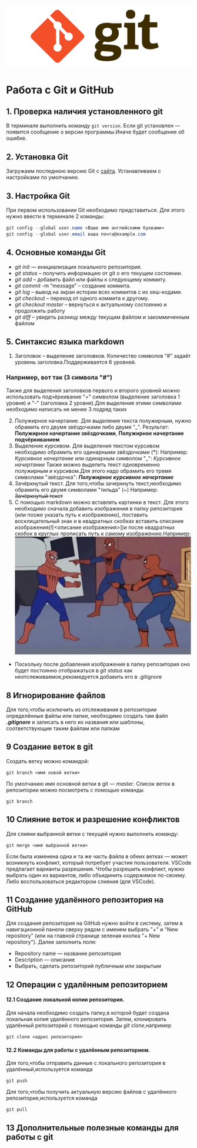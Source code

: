 ![Gitlogo](/logo.png)
# Работа с Git и GitHub
## 1. Проверка наличия установленного git
В терминале выполнить команду `git version`.
Если git установлен — появится сообщение о версии программы.Иначе будет сообщение об ошибке.
## 2. Установка Git
Загружаем последнюю версию Git с [сайта](https://git-scm.com/downloads). Устанавливаем с настройками по умолчанию.
## 3. Настройка Git
При первом использовании Git необходимо представиться.
Для этого нужно ввести в терминале 2 команды:
```C#
git config --global user.name «Ваше имя английскими буквами»
git config --global user.email ваша почта@example.com
```
## 4. Основные команды Git

* *git init* —  инициализация локального репозитория.
* *git status* – получить информацию от git о его текущем состоянии.
* *git add* – добавить файл или файлы к следующему коммиту.
* *git commit* -m “message” – создание коммита.
* *git log* – вывод на экран истории всех коммитов с их хеш-кодами.
* *git checkout* – переход от одного коммита к другому.
* *git checkout master* – вернуться к актуальному состоянию и продолжить работу
* *git diff* – увидеть разницу между текущим файлом и закоммиченным файлом

## 5. Синтаксис языка markdown

1. Заголовок – выделение заголовков. Количество символов “#” задаёт уровень заголовка.Поддерживается 6 уровней.

### Например, вот так (3 символа "#")

Также для выделения заголовков первого и второго уровней можно использовать подчёркивание "=" символом (выделение заголовка 1 уровня) и "-" (заголовка 2 уровня).Для выделения этими символами необходимо написать не менее 3 подряд таких

2. Полужирное начертание. Для выделения текста полужирным, нужно обрамить его двумя звёздочками либо двумя "_". Результат: **Полужирное начертание звёздочками**, __Полужирное начертание подчёркиванием__
3. Выделение курсивом. Для выделения текстом курсивом необходимо обрамить его одинарными звёздочками (*):
 Например: *Курсивное начертание* или одинарным символом "_": _Курсивное начертание_
 Также можно выделить текст одновременно полужирным и курсивом.Для этого надо обрамить его тремя символами "звёздочка":
 ***Полужирное курсивное начертание***
4. Зачёркнутый текст. Для того,чтобы зачеркнуть текст,необходимо обрамить его двумя символами "тильда" (~) Например: ~~Зачёркнутый текст~~
5. С помощью markdown можно вставлять картинки в текст. Для этого необходимо сначала добавить изображения в папку репозитория (или позже указать путь к изображению), поставить восклицательный знак и в квадратных скобках вставить описание изображения(![<описание изображения>])и после квадратных скобок в круглых прописать путь к самому изображению.Например:
![spiderman](/Spider-meme.JPG)
* Поскольку после добавления изображения в папку репозитория оно будет постоянно отображаться в *git status* как неотслеживаемое,рекомедуется добавить его в .gitignore

## 8 Игнорирование файлов
Для того,чтобы исключить из отслеживания в репозитории определённые файлы или папки, необходимо создать там файл ***.gitignore*** и записать в него их названия или шаблоны, соответствующие таким файлам или папкам

## 9 Создание веток в git
Создать ветку можно командой: 
```
git branch <имя новой ветки>
```
По умолчанию имя основной ветки в git — *master*.
Список веток в репозитории можно посмотреть с помощью команды 
```
git branch
```

## 10 Слияние веток и разрешение конфликтов
Для слияни выбранной ветки с текущей нужно выполнить команду:
```
git merge <имя выбранной ветки>
```
Если была изменена одна и та же часть файла в обеих ветках — может возникнуть конфликт, который потребует участия пользователя. VSCode предлагает варианты разрешения. Чтобы разрешить конфликт, нужно выбрать один из вариантов, либо объединить содержимое по-своему. Либо воспользоваться редактором слияния (для VSCode).

## 11 Создание удалённого репозитория на GitHub

Для создания репозитория на GitHub нужно войти в систему, затем в навигационной панели сверху рядом с именем выбрать "+" и "New repository" (или на главной
странице зеленая кнопка "+ New repository"). Далее заполнить поля:
*  Repository name — название репозитория
*  Description — описание 
*  Выбрать, сделать репозиторий публичным или закрытым

## 12 Операции с удалённым репозиторием

#### 12.1 Создание локальной копии репозитория.
Для начала необходимо создать папку,в которой будет создана локальная копия удалённого репозитория.
Затем, клонировать удалённый репозиторий с помощью команды *git clone*,например
```
git clone <адрес репозитория>
```
#### 12.2 Команды для работы с удалённым репозиторием.
Для того,чтобы отправить данные с локального репозитория в удалённый,используется команда 
```
git push
```
Для того,чтобы получить актуальную версию файлов с удалённого репозитория,используется команда 
```
git pull
```
## 13 Дополнительные полезные команды для работы с git